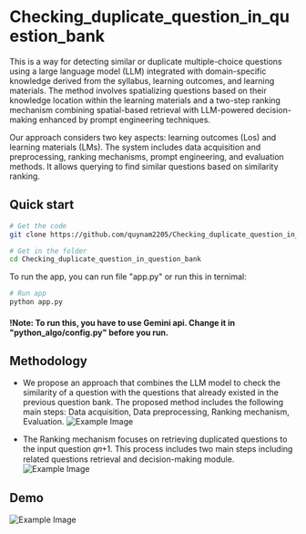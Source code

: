 
# Checking_duplicate_question_in_question_bank
This is a way for detecting similar or duplicate multiple-choice questions using a large language model (LLM) integrated with domain-specific knowledge derived from the syllabus, learning outcomes, and learning materials. The method involves spatializing questions based on their knowledge location within the learning materials and a two-step ranking mechanism combining spatial-based retrieval with LLM-powered decision-making enhanced by prompt engineering techniques. 

Our approach considers two key aspects: learning outcomes (Los) and learning materials (LMs). The system includes data acquisition and preprocessing, ranking mechanisms, prompt engineering, and evaluation methods. It allows querying to find similar questions based on similarity ranking.





## Quick start

```bash
# Get the code
git clone https://github.com/quynam2205/Checking_duplicate_question_in_question_bank.git

# Get in the folder
cd Checking_duplicate_question_in_question_bank
```

To run the app, you can run file "app.py" or run this in ternimal:
```bash
# Run app
python app.py
```

#### !Note: To run this, you have to use Gemini api. Change it in "python_algo/config.py" before you run.
## Methodology
- We propose an approach that combines the LLM model to check the similarity of a question with the questions that already existed in the previous question bank. The proposed method includes the following main steps: Data acquisition, Data preprocessing, Ranking mechanism, Evaluation.
![Example Image](images/example.png)

- The Ranking mechanism focuses on retrieving duplicated questions to the input question 𝑞𝑛+1. This process includes two main steps including related questions retrieval and decision-making module.
![Example Image](images/example.png)



## Demo
![Example Image](images/example.png)



